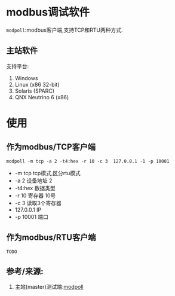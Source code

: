 # modbus调试软件

`modpoll`:modbus客户端,支持TCP和RTU两种方式.

## 主站软件 

支持平台:

1. Windows
2. Linux (x86 32-bit)
3. Solaris (SPARC)
4. QNX Neutrino 6 (x86)

# 使用

## 作为modbus/TCP客户端

	modpoll -m tcp -a 2 -t4:hex -r 10 -c 3  127.0.0.1 -1 -p 10001

* -m tcp tcp模式,区分rtu模式
* -a 2 设备地址 2
* -t4:hex 数据类型
* -r 10 寄存器 10号
* -c 3  读取3个寄存器
* 127.0.0.1 IP
* -p 10001 端口

## 作为modbus/RTU客户端

    TODO


## 参考/来源:
1. 主站(master)测试端:[modpoll](http://www.modbusdriver.com/modpoll.html)
